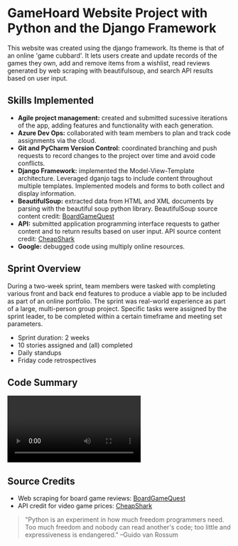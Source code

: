 # GameHoard Website Project with Python and the Django Framework
This website was created using the django framework. Its theme is that of an online 'game cubbard'. It lets users create and update records of the games they own, add and remove items from a wishlist, read reviews generated by web scraping with beautifulsoup, and search API results based on user input.

## Skills Implemented
- <b>Agile project management:</b> created and submitted sucessive iterations of the app, adding features and functionality with each generation.
- <b>Azure Dev Ops:</b> collaborated with team members to plan and track code assignments via the cloud.
- <b>Git and PyCharm Version Control:</b> coordinated branching and push requests to record changes to the project over time and avoid code conflicts.
- <b>Django Framework:</b> implemented the Model-View-Template architecture. Leveraged dganjo tags to include content throughout multiple templates. Implemented models and forms to both collect and display information. 
- <b>BeautifulSoup:</b> extracted data from HTML and XML documents by parsing with the beautiful soup python library. BeautifulSoup source content credit: [BoardGameQuest](https://www.boardgamequest.com/category/game-reviews/)
- <b>API:</b> submitted application programming interface requests to gather content and to return results based on user input. API source content credit:  [CheapShark](https://apidocs.cheapshark.com/#c33f57dd-3bb3-3b1f-c454-08cab413a115)
- <b>Google:</b> debugged code using multiply online resources.
 
## Sprint Overview
During a two-week sprint, team members were tasked with completing various front and back end features to produce a viable app to be included as part of an online portfolio. 
The sprint was real-world experience as part of a large, multi-person group project. 
Specific tasks were assigned by the sprint leader, to be completed within a certain timeframe and meeting set parameters.
- Sprint duration: 2 weeks
- 10 stories assigned and (all) completed
- Daily standups
- Friday code retrospectives

## Code Summary
![CRUD](https://github.com/serengetijade/Project_Django_GameHoardWebsite/blob/main/README/GameHoardCRUD.mp4)

## Source Credits
- Web scraping for board game reviews: [BoardGameQuest](https://www.boardgamequest.com/category/game-reviews/)
- API credit for video game prices: [CheapShark](https://apidocs.cheapshark.com/#c33f57dd-3bb3-3b1f-c454-08cab413a115)

>"Python is an experiment in how much freedom programmers need. Too much freedom and nobody can read another's code; too little and expressiveness is endangered."
–Guido van Rossum